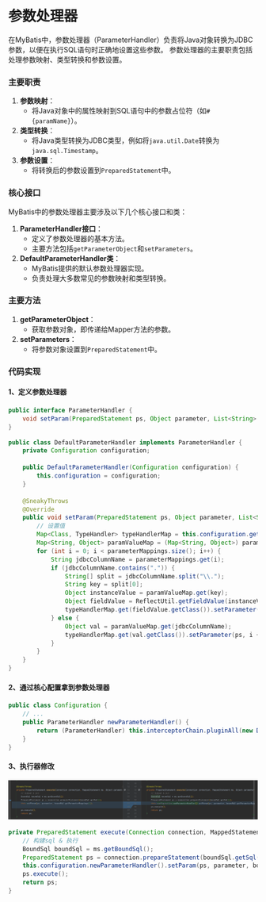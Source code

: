 # 参数处理器

在MyBatis中，参数处理器（ParameterHandler）负责将Java对象转换为JDBC参数，以便在执行SQL语句时正确地设置这些参数。
参数处理器的主要职责包括处理参数映射、类型转换和参数设置。

### 主要职责

1. **参数映射**：
    - 将Java对象中的属性映射到SQL语句中的参数占位符（如`#{paramName}`）。
2. **类型转换**：
    - 将Java类型转换为JDBC类型，例如将`java.util.Date`转换为`java.sql.Timestamp`。
3. **参数设置**：
    - 将转换后的参数设置到`PreparedStatement`中。

### 核心接口

MyBatis中的参数处理器主要涉及以下几个核心接口和类：

1. **ParameterHandler接口**：
    - 定义了参数处理器的基本方法。
    - 主要方法包括`getParameterObject`和`setParameters`。
2. **DefaultParameterHandler类**：
    - MyBatis提供的默认参数处理器实现。
    - 负责处理大多数常见的参数映射和类型转换。

### 主要方法

1. **getParameterObject**：
    - 获取参数对象，即传递给Mapper方法的参数。
2. **setParameters**：
    - 将参数对象设置到`PreparedStatement`中。

### 代码实现

#### 1、定义参数处理器

```java
public interface ParameterHandler {
    void setParam(PreparedStatement ps, Object parameter, List<String> parameterMappings);
}
```

```java
public class DefaultParameterHandler implements ParameterHandler {
    private Configuration configuration;

    public DefaultParameterHandler(Configuration configuration) {
        this.configuration = configuration;
    }

    @SneakyThrows
    @Override
    public void setParam(PreparedStatement ps, Object parameter, List<String> parameterMappings) {
        // 设置值
        Map<Class, TypeHandler> typeHandlerMap = this.configuration.getTypeHandlerMap();
        Map<String, Object> paramValueMap = (Map<String, Object>) parameter;
        for (int i = 0; i < parameterMappings.size(); i++) {
            String jdbcColumnName = parameterMappings.get(i);
            if (jdbcColumnName.contains(".")) {
                String[] split = jdbcColumnName.split("\\.");
                String key = split[0];
                Object instanceValue = paramValueMap.get(key);
                Object fieldValue = ReflectUtil.getFieldValue(instanceValue, split[1]);
                typeHandlerMap.get(fieldValue.getClass()).setParameter(ps, i + 1, fieldValue);
            } else {
                Object val = paramValueMap.get(jdbcColumnName);
                typeHandlerMap.get(val.getClass()).setParameter(ps, i + 1, val);
            }
        }
    }
}
```

#### 2、通过核心配置拿到参数处理器

```java
public class Configuration {
    // ...
    public ParameterHandler newParameterHandler() {
        return (ParameterHandler) this.interceptorChain.pluginAll(new DefaultParameterHandler(this));
    }
}
```

#### 3、执行器修改

![](./images/60-参数处理器_1738648685171.png)

```java
private PreparedStatement execute(Connection connection, MappedStatement ms, Object parameter) {
    // 构建sql & 执行
    BoundSql boundSql = ms.getBoundSql();
    PreparedStatement ps = connection.prepareStatement(boundSql.getSql());
    this.configuration.newParameterHandler().setParam(ps, parameter, boundSql.getParameterMappings());
    ps.execute();
    return ps;
}
```
